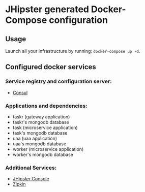 # JHipster generated Docker-Compose configuration

## Usage

Launch all your infrastructure by running: `docker-compose up -d`.

## Configured docker services

### Service registry and configuration server:
- [Consul](http://localhost:8500)

### Applications and dependencies:
- taskr (gateway application)
- taskr's mongodb database
- task (microservice application)
- task's mongodb database
- uaa (uaa application)
- uaa's mongodb database
- worker (microservice application)
- worker's mongodb database

### Additional Services:

- [JHipster Console](http://localhost:5601)
- [Zipkin](http://localhost:9411)
